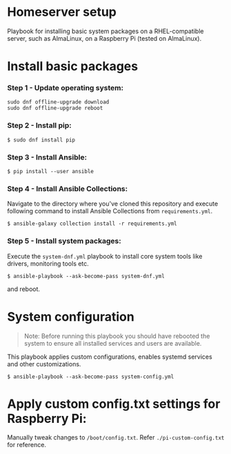 # Homeserver setup

Playbook for installing basic system packages on a RHEL-compatible server, such as AlmaLinux, on a Raspberry Pi (tested on AlmaLinux).

# Install basic packages

### Step 1 - Update operating system:

```
sudo dnf offline-upgrade download
sudo dnf offline-upgrade reboot
```

### Step 2 - Install pip:

    $ sudo dnf install pip

### Step 3 - Install Ansible:

    $ pip install --user ansible

### Step 4 - Install Ansible Collections:

Navigate to the directory where you've cloned this repository and execute following command to install Ansible Collections from `requirements.yml`.

    $ ansible-galaxy collection install -r requirements.yml

### Step 5 - Install system packages:

Execute the `system-dnf.yml` playbook to install core system tools like drivers, monitoring tools etc.

    $ ansible-playbook --ask-become-pass system-dnf.yml

and reboot.

# System configuration

> Note: Before running this playbook you should have rebooted the system to ensure all installed services and users are available.

This playbook applies custom configurations, enables systemd services and other customizations.

    $ ansible-playbook --ask-become-pass system-config.yml

# Apply custom config.txt settings for Raspberry Pi:

Manually tweak changes to `/boot/config.txt`. Refer `./pi-custom-config.txt` for reference.
